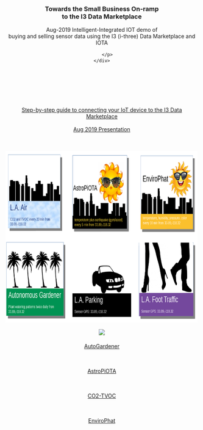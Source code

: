 <!DOCTYPE html>
<html>
<head>
	<meta name="viewport" content="width=device-width, initial-scale=1">
	<link rel="stylesheet" href="IOTA.css">
	<title>I3 Demos</title>
</head>
<body>

<div id="grad1" align=center>
	<br>
	<div class="headerCard">
		<h3 align=center>Towards the Small Business On-ramp<br>to the I3 Data Marketplace</h3>
		<p align=center>Aug-2019 Intelligent-Integrated IOT demo of <br>buying and selling sensor data using the I3 (i-three) Data Marketplace and IOTA

		</p>
	</div>
</div>

<br><br><br><br><br>
<div align=center>
		<a  class="w3-btn" href="https://github.com/NelsonPython/Connect_IoT_Device_to_I3">
				Step-by-step guide to connecting your IoT device to the I3 Data Marketplace</a>	
<br><br>
		<a  class="w3-btn" href="pubs/I3-Onramp.pdf">
				Aug 2019 Presentation</a>	

<br><br>
<img src="sensors.png" width=900 height=450 alt="Sensors" usemap="#sensormap">
<map name="sensormap">
  <area shape="rect" coords="0,0,300,225" href="https://github.com/NelsonPython/CO2TVOC" alt="CO2">
  <area shape="rect" coords="300,0,600,225" href="https://github.com/NelsonPython/AstroPiOTA" alt="AstroPiOTA">
  <area shape="rect" coords="600,0,900,225" href="https://github.com/NelsonPython/EnviroPhat" alt="EnviroPhat">

  <area shape="rect" coords="0,225,300,450" href="" alt="Coming Soon with new soil moisture sensor">
  <area shape="rect" coords="300,225,600,450" href="" alt="Parker" title="Coming Soon">
  <area shape="rect" coords="600,225,900,450," href="" alt="FootTraffic" title="Coming Soon">
</map>
</div>

<div align=center>
<img src="images/chart.png" width=900>
</div>

<div align=center>
<br>
<a  class="w3-btn" href="https://devnet.thetangle.org/address/ZNJWDJBGQVLCNJIRXPDUKHESBYXGFADCKAUCXFZFCWEOUJOJIDZHDCMVQQTEMZIMPOXFCTM9QSNNUZVBX">AutoGardener</a>

<br><br>
<a  class="w3-btn" href="https://devnet.thetangle.org/address/VFMEYGUNJVBMRFORVRIOHVET9L9A9AJFCETCOEVI9WPJPRWWALLOBFLXQGGHTZWQKTBJELJNVA9SILXVZTMPMXKPWC">AstroPiOTA</a>

<br><br>
<a  class="w3-btn" href="https://devnet.thetangle.org/address/K9LYCBRIBMKPDPMDPTJSQTCXYVPBULSIRQZJEHINYQXBYNFCFSWUXIMXELKTGXCZLYDZNDJEVKSOBWDXXTTNMMPRPC">CO2-TVOC</a>

<br><br>
<a  class="w3-btn" href="https://devnet.thetangle.org/address/ORTP9BWTENDHERKNXRHRN9CAYPWSUXDPUZGFJVV9APCWORUFSE9N9OQYBSJEQAIBHJSWBIGFNQUDT9IUWBBPUYLAHB">EnviroPhat</a>
</div>
</body>
</html>
